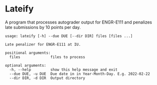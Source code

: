 # Lateify

A program that processes autograder output for ENGR-E111 and
penalizes late submissions by 10 points per day.

```
usage: lateify [-h] --due DUE [--dir DIR] files [files ...]

Late penalizer for ENGR-E111 at IU.

positional arguments:
  files              files to process

optional arguments:
  -h, --help         show this help message and exit
  --due DUE, -u DUE  Due date in in Year-Month-Day. E.g. 2022-02-22
  --dir DIR, -d DIR  Output directory
```
